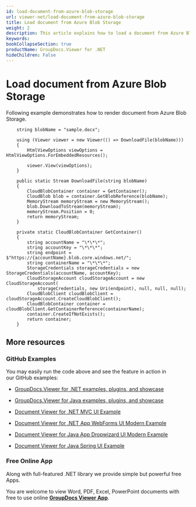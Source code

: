 ```yaml
---
id: load-document-from-azure-blob-storage
url: viewer-net/load-document-from-azure-blob-storage
title: Load document from Azure Blob Storage
weight: 2
description: This article explains how to load a document from Azure Blob Storage with GroupDocs.Viewer within your .NET applications.
keywords: 
bookCollapseSection: true
productName: GroupDocs.Viewer for .NET
hideChildren: False
---
```


# Load document from Azure Blob Storage

Following example demonstrates how to render document from Azure Blob Storage.

 		string blobName = "sample.docx";

        using (Viewer viewer = new Viewer(() => DownloadFile(blobName)))
        {
            HtmlViewOptions viewOptions = HtmlViewOptions.ForEmbeddedResources();                

            viewer.View(viewOptions);
        }

		public static Stream DownloadFile(string blobName)
        {
            CloudBlobContainer container = GetContainer();
            CloudBlob blob = container.GetBlobReference(blobName);
            MemoryStream memoryStream = new MemoryStream();
            blob.DownloadToStream(memoryStream);
            memoryStream.Position = 0;
            return memoryStream;
        }

        private static CloudBlobContainer GetContainer()
        {
            string accountName = "\*\*\*";
            string accountKey = "\*\*\*";
            string endpoint = $"https://{accountName}.blob.core.windows.net/";
            string containerName = "\*\*\*";
            StorageCredentials storageCredentials = new StorageCredentials(accountName, accountKey);
            CloudStorageAccount cloudStorageAccount = new CloudStorageAccount(
                storageCredentials, new Uri(endpoint), null, null, null);
            CloudBlobClient cloudBlobClient = cloudStorageAccount.CreateCloudBlobClient();
            CloudBlobContainer container = cloudBlobClient.GetContainerReference(containerName);
            container.CreateIfNotExists();
            return container;
        }

## More resources

### GitHub Examples

You may easily run the code above and see the feature in action in our GitHub examples:

*   [GroupDocs.Viewer for .NET examples, plugins, and showcase](https://github.com/groupdocs-viewer/GroupDocs.Viewer-for-.NET)
    
*   [GroupDocs.Viewer for Java examples, plugins, and showcase](https://github.com/groupdocs-viewer/GroupDocs.Viewer-for-Java)
    
*   [Document Viewer for .NET MVC UI Example](https://github.com/groupdocs-viewer/GroupDocs.Viewer-for-.NET-MVC) 
    
*   [Document Viewer for .NET App WebForms UI Modern Example](https://github.com/groupdocs-viewer/GroupDocs.Viewer-for-.NET-WebForms)
    
*   [Document Viewer for Java App Dropwizard UI Modern Example](https://github.com/groupdocs-viewer/GroupDocs.Viewer-for-Java-Dropwizard)
    
*   [Document Viewer for Java Spring UI Example](https://github.com/groupdocs-viewer/GroupDocs.Viewer-for-Java-Spring)
    

### Free Online App

Along with full-featured .NET library we provide simple but powerful free Apps.

You are welcome to view Word, PDF, Excel, PowerPoint documents with free to use online **[GroupDocs Viewer App](https://products.groupdocs.app/viewer)**.

